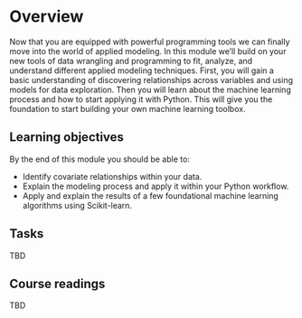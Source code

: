 # Overview

Now that you are equipped with powerful programming tools we can finally move into the world of applied modeling. In this module we’ll build on your new tools of data wrangling and programming to fit, analyze, and understand different applied modeling techniques. First, you will gain a basic understanding of discovering relationships across variables and using models for data exploration. Then you will learn about the machine learning process and how to start applying it with Python. This will give you the foundation to start building your own machine learning toolbox.

## Learning objectives

By the end of this module you should be able to:

- Identify covariate relationships within your data.
- Explain the modeling process and apply it within your Python workflow.
- Apply and explain the results of a few foundational machine learning algorithms using Scikit-learn.

## Tasks

TBD

## Course readings

TBD
